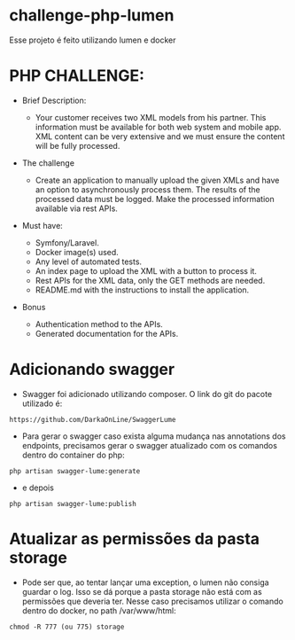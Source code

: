 # challenge-php-lumen
Esse projeto é feito utilizando lumen e docker

# PHP CHALLENGE:
- Brief Description:
    - Your customer receives two XML models from his partner. This information must be
available for both web system and mobile app. XML content can be very extensive and we must
ensure the content will be fully processed.

- The challenge
    - Create an application to manually upload the given XMLs and have an option
to asynchronously process them. The results of the processed data must be logged. Make the
processed information available via rest APIs.

- Must have:
    - Symfony/Laravel.
    - Docker image(s) used.
    - Any level of automated tests.
    - An index page to upload the XML with a button to process it.
    - Rest APIs for the XML data, only the GET methods are needed.
    - README.md with the instructions to install the application.

- Bonus
    - Authentication method to the APIs.
    - Generated documentation for the APIs.

# Adicionando swagger
- Swagger foi adicionado utilizando composer. O link do git do pacote utilizado é:
```
https://github.com/DarkaOnLine/SwaggerLume
```

- Para gerar o swagger caso exista alguma mudança nas annotations dos endpoints, precisamos gerar o swagger atualizado com os comandos dentro do container do php:
```
php artisan swagger-lume:generate
```

- e depois

```
php artisan swagger-lume:publish
```

# Atualizar as permissões da pasta storage
- Pode ser que, ao tentar lançar uma exception, o lumen não consiga guardar o log. Isso se dá porque a pasta storage não está com as permissões que deveria ter. Nesse caso precisamos utilizar o comando dentro do docker, no path /var/www/html:
```
chmod -R 777 (ou 775) storage
```